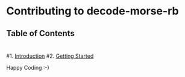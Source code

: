 # Contributing to decode-morse-rb
 ## Table of Contents
 #
 #1. [Introduction](#introduction)
 #2. [Getting Started](#getting-started)

Happy Coding :-)

